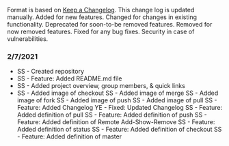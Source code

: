 Format is based on [Keep a Changelog](https://keepachangelog.com/en/1.0.0/). This change log is updated manually.
    Added for new features.
    Changed for changes in existing functionality.
    Deprecated for soon-to-be removed features.
    Removed for now removed features.
    Fixed for any bug fixes.
    Security in case of vulnerabilities.
    
### 2/7/2021 ###
- SS - Created repository
- SS - Feature: Added README.md file
- SS - Added project overview, group members, & quick links
- SS - Added image of checkout
SS - Added image of merge
SS - Added image of fork
SS - Added image of push
SS - Added image of pull
SS - Feature: Added Changelog
YE - Fixed: Updated Changelog
SS - Feature: Added definition of pull
SS - Feature: Added definition of push
SS - Feature: Added definition of Remote Add-Show-Remove
SS - Feature: Added definition of status
SS - Feature: Added definition of checkout
SS - Feature: Added definition of master

